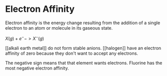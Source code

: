 # Electron Affinity

Electron affinity is the energy change resulting from the addition of a single electron to an atom or molecule in its gaseous state.

${X(g) + e^- -> X^- (g)}$

[[alkali earth metal]] do not form stable anions. 
[[halogen]] have an electron affinity of zero because they don't want to accept any electrons.




The negative sign means that that element wants electrons.
Fluorine has the most negative electron affinity.
